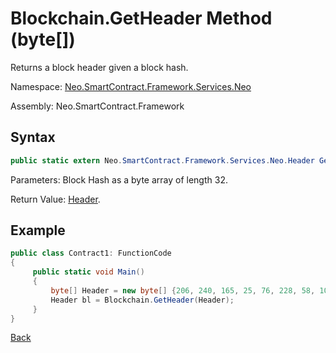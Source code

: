 # Blockchain.GetHeader Method (byte[])

Returns a block header given a block hash.

Namespace: [Neo.SmartContract.Framework.Services.Neo](../../neo.md)

Assembly: Neo.SmartContract.Framework

## Syntax

```c#
public static extern Neo.SmartContract.Framework.Services.Neo.Header GetHeader(byte[] hash)
```

Parameters: Block Hash as a byte array of length 32.

Return Value: [Header](../Header.md).

## Example

```c#
public class Contract1: FunctionCode
{
     public static void Main()
     {
         byte[] Header = new byte[] {206, 240, 165, 25, 76, 228, 58, 100, 117, 184, 213, 171, 61, 96, 34, 234, 129, 116, 60, 71, 11, 231, 143, 195, 123, 5, 190, 250, 182, 14, 152};
         Header bl = Blockchain.GetHeader(Header);
     }
}
```



[Back](../Blockchain.md)
